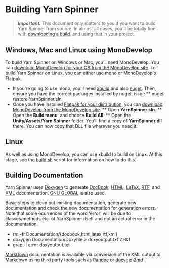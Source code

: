 # Building Yarn Spinner

> ***Important:*** This document only matters to you if you want to build Yarn Spinner from source. In almost all cases, you'll be totally fine with [downloading a build](https://github.com/thesecretlab/YarnSpinner/releases), and using that in your project.

## Windows, Mac and Linux using MonoDevelop

To build Yarn Spinner on Windows or Mac, you'll need MonoDevelop. You can [download MonoDevelop for your OS from the MonoDevelop site](http://www.monodevelop.com/download/).
To build Yarn Spinner on Linux, you can either use mono or MonoDevelop's Flatpak.
* If you're going to use mono, you'll need [xbuild](http://www.mono-project.com/docs/tools+libraries/tools/xbuild/) and also [nuget](http://www.nuget.org). Then, ensure you have the correct packages installed by nuget, issue
** nuget restore YarnSpinner.sln
* Once you have installed [Flatpak for your distribution](http://flatpak.org/getting.html), you can [download MonoDevelop from the MonoDevelop site](http://www.monodevelop.com/download/linux/).
** Open **YarnSpinner.sln**.
** Open the **Build menu**, and choose **Build All**.
** Open the **Unity/Assets/Yarn Spinner** folder. You'll find a copy of **YarnSpinner.dll** there. You can now copy that DLL file wherever you need it.

## Linux
As well as using MonoDevelop, you can use xbuild to build on Linux. At this stage, see the [build.sh](../build.sh) script for information on how to do this.

## Building Documentation

Yarn Spinner uses [Doxygen](https://www.stack.nl/~dimitri/doxygen) to generate [DocBook](http://docbook.org/), [HTML](https://en.wikipedia.org/wiki/HTML), [LaTeX](https://www.latex-project.org/help/documentation/), [RTF](https://en.wikipedia.org/wiki/Rich_Text_Format), and [XML](https://en.wikipedia.org/wiki/XML) documentation. [GNU GLOBAL](https://www.gnu.org/software/global/) is also used.

Basic steps to clean out existing documentation, generate new documentation and check the new documentation for generation errors. Note that some ocurrences of the word 'error' will be due to classes/methods etc. of YarnSpinner itself and not an actual error in the documentation.

* rm -fr Documentation/{docbook,html,latex,rtf,xml}
* doxygen Documentation/Doxyfile > doxyoutput.txt 2>&1
* grep -i error doxyoutput.txt

[MarkDown](https://daringfireball.net/projects/markdown/) documentation is available via conversion of the XML output to Markdown using third party tools such as [Pandoc](http://pandoc.org) or [doxygen2md](https://github.com/pferdinand/doxygen2md)
